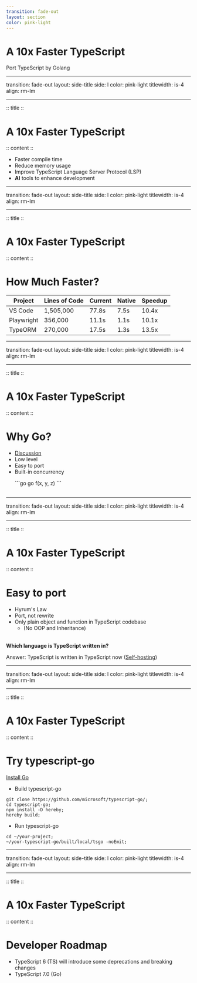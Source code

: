 ```yaml
---
transition: fade-out
layout: section
color: pink-light
---
```


<div class="text-center">
  <h1>A 10x Faster TypeScript</h1>
  Port TypeScript by Golang
  <Oh />
</div>

---
transition: fade-out
layout: side-title
side: l
color: pink-light
titlewidth: is-4
align: rm-lm

---
:: title ::

# A 10x Faster TypeScript

:: content ::

- Faster compile time
- Reduce memory usage
- Improve TypeScript Language Server Protocol (LSP)
- <strong>AI</strong> tools to enhance development

---
transition: fade-out
layout: side-title
side: l
color: pink-light
titlewidth: is-4
align: rm-lm

---
:: title ::

# A 10x Faster TypeScript

:: content ::

# How Much Faster?

|**Project**|**Lines of Code**|**Current**|**Native**|**Speedup**|
|--------|--------|--------|--------|--------|
|VS Code|1,505,000|77.8s|7.5s|10.4x|
|Playwright|356,000|11.1s|1.1s|10.1x|
|TypeORM|	270,000|17.5s|1.3s|13.5x|

---
transition: fade-out
layout: side-title
side: l
color: pink-light
titlewidth: is-4
align: rm-lm

---
:: title ::

# A 10x Faster TypeScript

:: content ::

# Why Go?

- <a href="https://github.com/microsoft/typescript-go/discussions/411" target="_blank">Discussion</a>
- Low level
- Easy to port
- Built-in concurrency
<div style="padding: 0 24px 16px;">
```go
go f(x, y, z)
```
</div>

---
transition: fade-out
layout: side-title
side: l
color: pink-light
titlewidth: is-4
align: rm-lm

---
:: title ::

# A 10x Faster TypeScript

:: content ::

# Easy to port

- Hyrum's Law
- Port, not rewrite
- Only plain object and function in TypeScript codebase
  - (No OOP and Inheritance)

<v-click>
<br/>
<b>Which language is TypeScript written in?</b>
</v-click>
<v-click>
<p>Answer: TypeScript is written in TypeScript now (<a href="https://en.wikipedia.org/wiki/Self-hosting_(compilers)" target="_blank">Self-hosting</a>)</p>
</v-click>

---
transition: fade-out
layout: side-title
side: l
color: pink-light
titlewidth: is-4
align: rm-lm

---
:: title ::

# A 10x Faster TypeScript

:: content ::

# Try typescript-go

<a href="https://go.dev/doc/install" target="_blank">Install Go</a>
- Build typescript-go
```shell
git clone https://github.com/microsoft/typescript-go/;
cd typescript-go;
npm install -D hereby;
hereby build;
```

- Run typescript-go
```shell
cd ~/your-project;
~/your-typescript-go/built/local/tsgo -noEmit;
``` 

---
transition: fade-out
layout: side-title
side: l
color: pink-light
titlewidth: is-4
align: rm-lm

---
:: title ::

# A 10x Faster TypeScript

:: content ::

# Developer Roadmap

- TypeScript 6 (TS) will introduce some deprecations and breaking changes
- TypeScript 7.0 (Go)